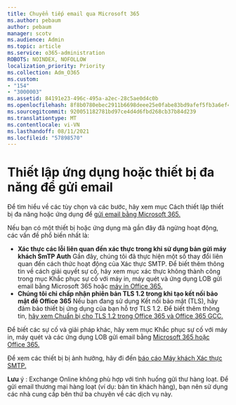 ```yaml
---
title: Chuyển tiếp email qua Microsoft 365
ms.author: pebaum
author: pebaum
manager: scotv
ms.audience: Admin
ms.topic: article
ms.service: o365-administration
ROBOTS: NOINDEX, NOFOLLOW
localization_priority: Priority
ms.collection: Adm_O365
ms.custom:
- "154"
- "3000003"
ms.assetid: 84191e23-496c-495a-a2ec-28c5ae0d4c0b
ms.openlocfilehash: 8f8b0780ebec2911b6698deee25e0fabe83bd9afef5fb3a6ef4c51cccd67fc7c
ms.sourcegitcommit: 920051182781bd97ce4d4d6fbd268cb37b84d239
ms.translationtype: MT
ms.contentlocale: vi-VN
ms.lasthandoff: 08/11/2021
ms.locfileid: "57898570"
---
```

# <a name="set-up-a-multifunction-device-or-application-to-send-email"></a>Thiết lập ứng dụng hoặc thiết bị đa năng để gửi email

Để tìm hiểu về các tùy chọn và các bước, hãy xem mục Cách thiết lập thiết bị đa năng hoặc ứng dụng để [gửi email bằng Microsoft 365.](https://docs.microsoft.com/Exchange/mail-flow-best-practices/how-to-set-up-a-multifunction-device-or-application-to-send-email-using-microsoft-365-or-office-365)
  
Nếu bạn có một thiết bị hoặc ứng dụng mà gần đây đã ngừng hoạt động, các vấn đề phổ biến nhất là:

- **Xác thực các lỗi liên quan đến xác thực trong khi sử dụng bản gửi máy khách SmTP Auth** Gần đây, chúng tôi đã thực hiện một số thay đổi liên quan đến cách thức hoạt động của Xác thực SMTP. Để biết thêm thông tin về cách giải quyết sự cố, hãy xem mục xác thực không thành công trong mục Khắc phục sự cố với máy in, máy quét và ứng dụng LOB gửi email bằng Microsoft 365 hoặc [máy in Office 365.](https://docs.microsoft.com/Exchange/mail-flow-best-practices/fix-issues-with-printers-scanners-and-lob-applications-that-send-email-using-off#error-authentication-unsuccessful)
- **Chúng tôi chỉ chấp nhận phiên bản TLS 1.2 trong khi tạo kết nối bảo mật để Office 365** Nếu bạn đang sử dụng Kết nối bảo mật (TLS), hãy đảm bảo thiết bị ứng dụng của bạn hỗ trợ TLS 1.2. Để biết thêm thông tin, [hãy xem Chuẩn bị cho TLS 1.2 trong Office 365 và Office 365 GCC.](https://docs.microsoft.com/microsoft-365/compliance/prepare-tls-1.2-in-office-365)
 
Để biết các sự cố và giải pháp khác, hãy xem mục Khắc phục sự cố với máy in, máy quét và các ứng dụng LOB gửi email bằng [Microsoft 365 hoặc Office 365.](https://docs.microsoft.com/Exchange/mail-flow-best-practices/fix-issues-with-printers-scanners-and-lob-applications-that-send-email-using-off)

Để xem các thiết bị bị ảnh hưởng, hãy đi đến [báo cáo Máy khách Xác thực SMTP.](https://protection.office.com/mailflow/dashboard)

**Lưu** ý : Exchange Online không phù hợp với tình huống gửi thư hàng loạt. Để gửi email thương mại hàng loạt (ví dụ: bản tin khách hàng), bạn nên sử dụng các nhà cung cấp bên thứ ba chuyên về các dịch vụ này.
